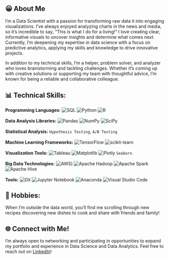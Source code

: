 
## 😀 About Me

I’m a Data Scientist with a passion for transforming raw data it into engaging visualizations. I’ve always enjoyed analyzing charts in the news and media, so it’s incredible to say, “This is what I do for a living!” I love creating clear, informative visuals to uncover insights and determine what comes next. Currently, I’m deepening my expertise in data science with a focus on predictive analytics, applying my skills and knowledge to drive innovative projects. 

In addition to my technical skills, I’m a helper, problem solver, and analyzer who loves brainstorming and tackling challenges. Whether it’s coming up with creative solutions or supporting my team with thoughtful advice, I’m known for being a reliable and collaborative colleague.


## 📊 Technical Skills:

**Programming Languages**: ![SQL](https://img.shields.io/badge/MySQL-005C84?style=for-the-badge&logo=mysql&logoColor=white) ![Python](https://img.shields.io/badge/Python-FFD43B?style=for-the-badge&logo=python&logoColor=blue) ![R](https://img.shields.io/badge/R-276DC3?style=for-the-badge&logo=r&logoColor=white)\
<br />
**Data Analysis Libraries:** 	![Pandas](https://img.shields.io/badge/Pandas-2C2D72?style=for-the-badge&logo=pandas&logoColor=white) ![NumPy](https://img.shields.io/badge/Numpy-777BB4?style=for-the-badge&logo=numpy&logoColor=white) ![SciPy](https://img.shields.io/badge/SciPy-654FF0?style=for-the-badge&logo=SciPy&logoColor=white)\
<br />
**Statistical Analysis:** `Hypothesis Testing`, `A/B Testing`\
<br />
**Machine Learning Frameworks:** ![TensorFlow](https://img.shields.io/badge/TensorFlow-%23FF6F00.svg?style=for-the-badge&logo=TensorFlow&logoColor=white) ![scikit-learn](https://img.shields.io/badge/scikit--learn-%23F7931E.svg?style=for-the-badge&logo=scikit-learn&logoColor=white)\
<br />
**Visualization Tools:** ![Tableau](https://img.shields.io/badge/Tableau-E97627?style=for-the-badge&logo=Tableau&logoColor=white) ![Matplotlib](https://img.shields.io/badge/Matplotlib-%23ffffff.svg?style=for-the-badge&logo=Matplotlib&logoColor=black) ![Plotly](https://img.shields.io/badge/Plotly-%233F4F75.svg?style=for-the-badge&logo=plotly&logoColor=white) `Seaborn`\
<br />
**Big Data Technologies:** ![AWS](https://img.shields.io/badge/AWS-%23FF9900.svg?style=for-the-badge&logo=amazon-aws&logoColor=white)) ![Apache Hadoop](https://img.shields.io/badge/Apache%20Hadoop-66CCFF?style=for-the-badge&logo=apachehadoop&logoColor=black) ![Apache Spark](https://img.shields.io/badge/Apache%20Spark-FDEE21?style=flat-square&logo=apachespark&logoColor=black) ![Apache Hive](https://img.shields.io/badge/Apache%20Hive-FDEE21?style=for-the-badge&logo=apachehive&logoColor=black)\
<br />
**Tools:** ![Git](https://img.shields.io/badge/GitHub-100000?style=for-the-badge&logo=github&logoColor=white) ![Jupyter Notebook](https://img.shields.io/badge/Jupyter-F37626.svg?&style=for-the-badge&logo=Jupyter&logoColor=white) ![Anaconda](https://img.shields.io/badge/Anaconda-%2344A833.svg?style=for-the-badge&logo=anaconda&logoColor=white) ![Visual Studio Code](https://img.shields.io/badge/Visual_Studio_Code-0078D4?style=for-the-badge&logo=visual%20studio%20code&logoColor=white)


## 🌮 Hobbies: 
When I’m outside the data world, you’ll find me scrolling through new recipes discovering new dishes to cook and share with friends and family!

## 🌐 Connect with Me!
I’m always open to networking and participating in opportunities to expand my portfolio and experience in Data Science and Data Analytics. Feel free to reach out on [LinkedIn](https://www.linkedin.com/in/jessseo1246/)!

